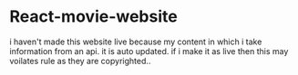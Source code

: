 # React-movie-website
i haven't made this website live because my content in which i take information from an api. it is auto updated. if i make it as live then this may voilates rule as they are copyrighted..
